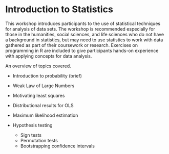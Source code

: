 # Introduction to Statistics
This workshop introduces participants to the use of statistical techniques for analysis of data sets. The workshop is recommended especially for those in the humanities, social sciences, and life sciences who do not have a background in statistics, but may need to use statistics to work with data gathered as part 
of their coursework or research. Exercises on programming in R are included to give participants hands-on experience with applying concepts for data 
analysis. 

An overview of topics covered.

- Introduction to probability (brief)

- Weak Law of Large Numbers

- Motivating least squares

- Distributional results for OLS

- Maximum likelihood estimation

- Hypothesis testing

    - Sign tests
    - Permutation tests
    - Bootstrapping confidence intervals

